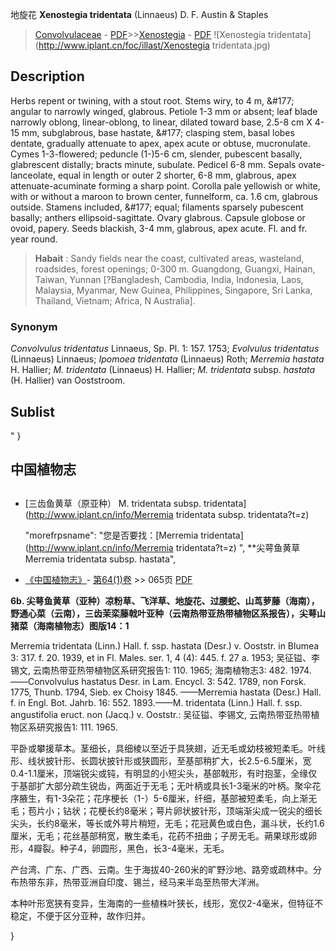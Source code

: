 地旋花 **Xenostegia tridentata** (Linnaeus) D. F. Austin & Staples

> [Convolvulaceae](http://www.iplant.cn/info/Convolvulaceae?t=foc) - [PDF](http://www.iplant.cn/foc/pdf/Convolvulaceae.pdf)>>[Xenostegia](http://www.iplant.cn/info/Xenostegia?t=foc) - [PDF](http://www.iplant.cn/foc/pdf/Xenostegia.pdf)
![Xenostegia tridentata](http://www.iplant.cn/foc/illast/Xenostegia tridentata.jpg)

## Description

Herbs repent or twining, with a stout root. Stems wiry, to 4 m, &amp;#177; angular to narrowly winged, glabrous. Petiole 1-3 mm or absent; leaf blade narrowly oblong, linear-oblong, to linear, dilated toward base, 2.5-8 cm X 4-15 mm, subglabrous, base hastate, &amp;#177; clasping stem, basal lobes dentate, gradually attenuate to apex, apex acute or obtuse, mucronulate. Cymes 1-3-flowered; peduncle (1-)5-6 cm, slender, pubescent basally, glabrescent distally; bracts minute, subulate. Pedicel 6-8 mm. Sepals ovate-lanceolate, equal in length or outer 2 shorter, 6-8 mm, glabrous, apex attenuate-acuminate forming a sharp point. Corolla pale yellowish or white, with or without a maroon to brown center, funnelform, ca. 1.6 cm, glabrous outside. Stamens included, &amp;#177; equal; filaments sparsely pubescent basally; anthers ellipsoid-sagittate. Ovary glabrous. Capsule globose or ovoid, papery. Seeds blackish, 3-4 mm, glabrous, apex acute. Fl. and fr. year round.

> **Habait** : 
> Sandy fields near the coast, cultivated areas, wasteland, roadsides, forest openings; 0-300 m. Guangdong, Guangxi, Hainan, Taiwan, Yunnan [?Bangladesh, Cambodia, India, Indonesia, Laos, Malaysia, Myanmar, New Guinea, Philippines, Singapore, Sri Lanka, Thailand, Vietnam; Africa, N Australia].

### Synonym
*Convolvulus tridentatus* Linnaeus, Sp. Pl. 1: 157. 1753; *Evolvulus tridentatus* (Linnaeus) Linnaeus; *Ipomoea tridentata* (Linnaeus) Roth; *Merremia hastata* H. Hallier; *M. tridentata* (Linnaeus) H. Hallier; *M. tridentata* subsp. *hastata* (H. Hallier) van Ooststroom.

## Sublist
"
}
## 中国植物志

## 
* [三齿鱼黄草（原亚种）  M.  tridentata subsp. tridentata](http://www.iplant.cn/info/Merremia tridentata subsp. tridentata?t=z)

  "morefrpsname": "您是否要找：<span class='spantxt'>[Merremia tridentata](http://www.iplant.cn/info/Merremia tridentata?t=z)  ",
**尖萼鱼黄草 Merremia tridentata subsp. hastata",

* [《中国植物志》](http://www.iplant.cn/frps)- [第64(1)卷](http://www.iplant.cn/frps/vol/64(1)) >> 065页 [PDF](http://www.iplant.cn/frps/pdf/64(1)/065b.pdf)

**6b. 尖萼鱼黄草（亚种）凉粉草、飞洋草、地旋花、过腰蛇、山茑萝藤（海南），野通心菜（云南），三齿茉栾藤戟叶亚种（云南热带亚热带植物区系报告），尖萼山猪菜（海南植物志）图版14：1**

Merremia tridentata (Linn.) Hall. f. ssp. hastata (Desr.) v. Ooststr. in Blumea 3: 317. f. 20. 1939, et in Fl. Males. ser. 1, 4 (4): 445. f. 27 a. 1953; 吴征镒、李锡文, 云南热带亚热带植物区系研究报告1: 110. 1965; 海南植物志3: 482. 1974.——Convolvulus hastatus Desr. in Lam. Encycl. 3: 542. 1789, non Forsk. 1775, Thunb. 1794, Sieb. ex Choisy 1845. ——Merremia hastata (Desr.) Hall. f. in Engl. Bot. Jahrb. 16: 552. 1893.——M. tridentata (Linn.) Hall. f. ssp. angustifolia eruct. non (Jacq.) v. Ooststr.: 吴征镒、李锡文, 云南热带亚热带植物区系研究报告1: 111. 1965.

平卧或攀援草本。茎细长，具细棱以至近于具狭翅，近无毛或幼枝被短柔毛。叶线形、线状披针形、长圆状披针形或狭圆形，至基部稍扩大，长2.5-6.5厘米，宽0.4-1.1厘米，顶端锐尖或钝，有明显的小短尖头，基部戟形，有时抱茎，全缘仅于基部扩大部分疏生锐齿，两面近于无毛；无叶柄或具长1-3毫米的叶柄。聚伞花序腋生，有1-3朵花；花序梗长（1-）5-6厘米，纤细，基部被短柔毛，向上渐无毛；苞片小；钻状；花梗长约8毫米；萼片卵状披针形，顶端渐尖成一锐尖的细长尖头，长约8毫米，等长或外萼片稍短，无毛；花冠黄色或白色，漏斗状，长约1.6厘米，无毛；花丝基部稍宽，散生柔毛，花药不扭曲；子房无毛。蒴果球形或卵形，4瓣裂。种子4，卵圆形，黑色，长3-4毫米，无毛。

产台湾、广东、广西、云南。生于海拔40-260米的旷野沙地、路旁或疏林中。分布热带东非，热带亚洲自印度、锡兰，经马来半岛至热带大洋洲。

本种叶形宽狭有变异，生海南的一些植株叶狭长，线形，宽仅2-4毫米，但特征不稳定，不便于区分亚种，故作归并。

}